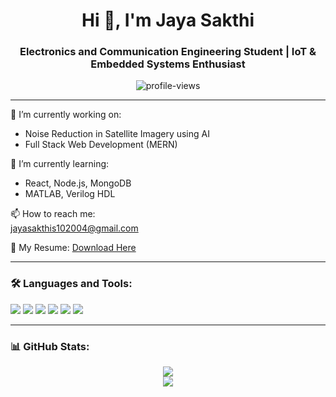 <h1 align="center">Hi 👋, I'm Jaya Sakthi</h1>
<h3 align="center">Electronics and Communication Engineering Student | IoT & Embedded Systems Enthusiast</h3>

<p align="center">
  <img src="https://komarev.com/ghpvc/?username=JAYASAKTHI07&label=Profile%20views&color=0e75b6&style=flat" alt="profile-views" />
</p>

---

🔭 I’m currently working on:
- Noise Reduction in Satellite Imagery using AI
- Full Stack Web Development (MERN)

🌱 I’m currently learning:
- React, Node.js, MongoDB
- MATLAB, Verilog HDL

📫 How to reach me:  
[jayasakthis102004@gmail.com](mailto:jayasakthis102004@gmail.com)

📄 My Resume: [Download Here](https://drive.google.com/file/d/1M8twh8paTFmG2enCzCyvoIL3G4Ag2WfG/view?usp=sharing)

---

### 🛠️ Languages and Tools:
<p>
  <img src="https://img.shields.io/badge/C-00599C?style=flat&logo=c&logoColor=white"/>
  <img src="https://img.shields.io/badge/Python-3776AB?style=flat&logo=python&logoColor=white"/>
  <img src="https://img.shields.io/badge/MATLAB-0076A8?style=flat&logo=mathworks&logoColor=white"/>
  <img src="https://img.shields.io/badge/HTML5-E34F26?style=flat&logo=html5&logoColor=white"/>
  <img src="https://img.shields.io/badge/JavaScript-F7DF1E?style=flat&logo=javascript&logoColor=black"/>
  <img src="https://img.shields.io/badge/React-61DAFB?style=flat&logo=react&logoColor=white"/>
</p>

---

### 📊 GitHub Stats:
<p align="center">
  <img src="https://github-readme-stats.vercel.app/api?username=JAYASAKTHI07&show_icons=true&theme=radical" />
  <br />
  <img src="https://github-readme-streak-stats.herokuapp.com/?user=JAYASAKTHI07&theme=radical" />
</p>
